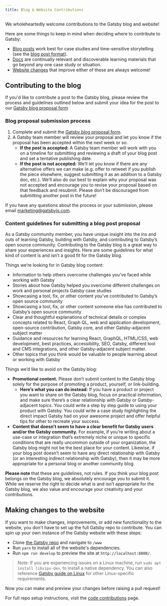 ```yaml
---
title: Blog & Website Contributions
---
```


We wholeheartedly welcome contributions to the Gatsby blog and website!

Here are some things to keep in mind when deciding where to contribute to Gatsby:

- [Blog posts](#contributing-to-the-blog) work best for case studies and time-sensitive storytelling (see the [blog post format](#blog-post-format)).
- [Docs](/contributing/docs-contributions/) are continually relevant and discoverable learning materials that go beyond any one case study or situation.
- [Website changes](#making-changes-to-the-website) that improve either of these are always welcome!

## Contributing to the blog
If you'd like to contribute a post to the Gatsby blog, please review the process and guidelines outlined below and submit your
idea for the post to our [Gatsby blog proposal form](https://airtable.com/shr3449954866i3iF)

### Blog proposal submission process
1. Complete and submit the [Gatsby blog proposal form](https://airtable.com/shr3449954866i3iF).
2. A Gatsby team member will review your proposal and let you know if the proposal has been accepted within the next week or so.
    - __If the post is accepted:__ A Gatsby team member will work with you on a timeline for submitting and reviewing a draft of your blog post and set a tentative publishing date.
    - __If the post is not accepted:__ We’ll let you know if there are any alternative offers we can make (e.g. offer to retweet if you publish the piece elsewhere, suggest submitting it as an addition to a Gatsby doc, etc.). We’ll also do our best to explain why your proposal was not accepted and encourage you to revise your proposal based on that feedback and resubmit. Please don’t be discouraged from submitting another post in the future!

If you have any questions about the process or your submission, please email [marketing@gatsbyjs.com](mailto:marketing@gatsbyjs.com).

### Content guidelines for submitting a blog post proposal
As a Gatsby community member, you have unique insight into the ins and outs of learning Gatsby, building with Gatsby, and contributing to Gatsby’s open source community. Contributing to the Gatsby blog is a great way to share your experiences and insights. Here are some guidelines for what kind of content is and isn’t a good fit for the Gatsby blog.

Things we’re looking for in Gatsby blog content:
- Information to help others overcome challenges you’ve faced while working with Gatsby
- Stories about how Gatsby helped you overcome different challenges on work and personal projects
Gatsby case studies
- Showcasing a tool, fix, or other content you’ve contributed to Gatsby’s open source community
- Showcasing a tool, fix, or other content someone else has contributed to Gatsby’s open source community
- Clear and thoughtful explanations of technical details or complex concepts related to React, Graph QL, web and application development, open-source contribution, Gatsby core, and other Gatsby-adjacent subject matter
- Guidance and resources for learning React, GraphQL, HTML/CSS, web development, best practices, accessibility, SEO, Gatsby, different tool and CMS integrations, and other Gatsby-adjacent subject matter.
- Other topics that you think would be valuable to people learning about or working with Gatsby

Things we’d like to avoid on the Gatsby blog:
- __Promotional content.__ Please don’t submit content to the Gatsby blog solely for the purpose of promoting a product, yourself, or link-building.
    - __Here’s what you can do instead:__ If you have a product or project you want to share on the Gatsby blog, focus on practical information, and make sure there’s a clear relationship with Gatsby or Gatsby-adjacent topics. You could write a step by step guide to using your product with Gatsby. You could write a case study highlighting the direct impact Gatsby had on your awesome project and offer helpful tips for other to recreate your success.
- __Content that doesn’t seem to have a clear benefit for Gatsby users and/or the Gatsby community.__ For example, if you’re writing about a use-case or integration that’s extremely niche or unique to specific conditions that are really uncommon outside of your organization, the Gatsby blog might not be the best place for your content. Likewise, if your blog post doesn’t seem to have any direct relationship with Gatsby (or an interesting indirect relationship with Gatsby), then it may be more appropriate for a personal blog or another community blog.

__Please note__ that these are guidelines, not rules. If you think your blog post belongs on the Gatsby blog, we absolutely encourage you to submit it. While we reserve the right to decide what is and isn’t appropriate for the Gatsby blog, we also value and encourage your creativity and your contributions. 

## Making changes to the website

If you want to make changes, improvements, or add new functionality to the website, you don't have to set up the full Gatsby repo to contribute. You can spin up your own instance of the Gatsby website with these steps:

- Clone [the Gatsby repo](https://github.com/gatsbyjs/gatsby/) and navigate to `/www`
- Run `yarn` to install all of the website's dependencies.
- Run `npm run develop` to preview the site at `http://localhost:8000/`.

> Note: If you are experiencing issues on a Linux machine, run `sudo apt install libvips-dev`, to install a native dependency. You can also reference [Gatsby guide on Linux](/docs/gatsby-on-linux/) for other Linux-specific requirements.

Now you can make and preview your changes before raising a pull request!

For full repo setup instructions, visit the [code contributions](/contributing/code-contributions/) page.

